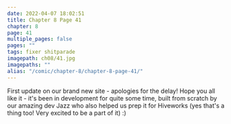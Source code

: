 ```yaml
---
date: 2022-04-07 18:02:51
title: Chapter 8 Page 41
chapter: 8
page: 41
multiple_pages: false
pages: ""
tags: fixer shitparade
imagepath: ch08/41.jpg
imagepaths: ""
alias: "/comic/chapter-8/chapter-8-page-41/"
---
```


First update on our brand new site - apologies for the delay! Hope you all like it - it's been in development for quite some time, built from scratch by our amazing dev Jazz who also helped us prep it for Hiveworks (yes that's a thing too! Very excited to be a part of it) :)
